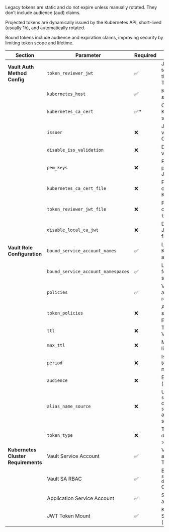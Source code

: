 Legacy tokens are static and do not expire unless manually rotated. They don’t include audience (aud) claims.

Projected tokens are dynamically issued by the Kubernetes API, short-lived (usually 1h), and automatically rotated.

Bound tokens include audience and expiration claims, improving security by limiting token scope and lifetime.


| Section                             | Parameter                             | Required | Description                                                                 |
|-------------------------------------|----------------------------------------|----------|-----------------------------------------------------------------------------|
| **Vault Auth Method Config**        | `token_reviewer_jwt`                   | ✅        | JWT used by Vault to authenticate with the Kubernetes TokenReview API.     |
|                                     | `kubernetes_host`                      | ✅        | Kubernetes API server URL.                                                  |
|                                     | `kubernetes_ca_cert`                   | ✅*       | CA cert to verify the Kubernetes API server's TLS cert.                    |
|                                     | `issuer`                               | ❌        | JWT issuer to validate tokens (for OIDC support).                          |
|                                     | `disable_iss_validation`              | ❌        | Disable issuer claim validation if true.                                   |
|                                     | `pem_keys`                             | ❌        | PEM-encoded public keys to verify JWTs (OIDC).                             |
|                                     | `kubernetes_ca_cert_file`              | ❌        | Path to file containing Kubernetes CA cert.                                |
|                                     | `token_reviewer_jwt_file`              | ❌        | Path to file containing `token_reviewer_jwt`.                              |
|                                     | `disable_local_ca_jwt`                 | ❌        | Disable automatic JWT detection from filesystem.                           |
| **Vault Role Configuration**        | `bound_service_account_names`          | ✅        | List of allowed Kubernetes service accounts.                               |
|                                     | `bound_service_account_namespaces`     | ✅        | List of namespaces for the above service accounts.                         |
|                                     | `policies`                             | ✅        | Vault policies to associate with this role.                                |
|                                     | `token_policies`                       | ❌        | Alternate way to specify token policies.                                   |
|                                     | `ttl`                                  | ❌        | Time-to-live for the Vault token.                                          |
|                                     | `max_ttl`                              | ❌        | Maximum time-to-live for the token.                                        |
|                                     | `period`                               | ❌        | Issue a periodic token instead of normal token.                            |
|                                     | `audience`                             | ❌        | Expected audience (`aud`) in the JWT.                                      |
|                                     | `alias_name_source`                    | ❌        | Use `serviceaccount_uid` or `serviceaccount_name` as entity alias source.  |
|                                     | `token_type`                           | ❌        | Token type to issue: `default`, `batch`, or `service`.                     |
| **Kubernetes Cluster Requirements** | Vault Service Account                  | ✅        | Vault SA with access to call TokenReview API.                              |
|                                     | Vault SA RBAC                          | ✅        | Bind Vault SA to `system:auth-delegator` ClusterRole.                      |
|                                     | Application Service Account            | ✅        | SA used by your app for Vault login.                                       |
|                                     | JWT Token Mount                        | ✅        | Kubernetes mounts SA token into pod (usually automatic).                   |
